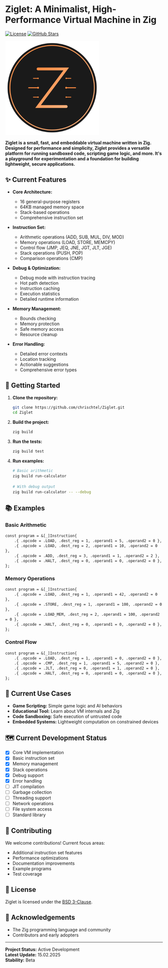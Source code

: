 # Ziglet: A Minimalist, High-Performance Virtual Machine in Zig

[![License](https://img.shields.io/badge/license-MIT-blue.svg)](LICENSE)
[![GitHub Stars](https://img.shields.io/github/stars/chrischtel/Ziglet?style=social)](https://github.com/chrischtel/Ziglet)

<img src="docs/logo.svg" alt="Ziglet Logo" width="300">

**Ziglet is a small, fast, and embeddable virtual machine written in Zig.
Designed for performance and simplicity, Ziglet provides a versatile platform
for running sandboxed code, scripting game logic, and more. It's a playground
for experimentation and a foundation for building lightweight, secure
applications.**

## ✨ Current Features

- **Core Architecture:**
  - 16 general-purpose registers
  - 64KB managed memory space
  - Stack-based operations
  - Comprehensive instruction set

- **Instruction Set:**
  - Arithmetic operations (ADD, SUB, MUL, DIV, MOD)
  - Memory operations (LOAD, STORE, MEMCPY)
  - Control flow (JMP, JEQ, JNE, JGT, JLT, JGE)
  - Stack operations (PUSH, POP)
  - Comparison operations (CMP)

- **Debug & Optimization:**
  - Debug mode with instruction tracing
  - Hot path detection
  - Instruction caching
  - Execution statistics
  - Detailed runtime information

- **Memory Management:**
  - Bounds checking
  - Memory protection
  - Safe memory access
  - Resource cleanup

- **Error Handling:**
  - Detailed error contexts
  - Location tracking
  - Actionable suggestions
  - Comprehensive error types

## 🚀 Getting Started

1. **Clone the repository:**
   ```bash
   git clone https://github.com/chrischtel/Ziglet.git
   cd Ziglet
   ```

2. **Build the project:**
   ```bash
   zig build
   ```

3. **Run the tests:**
   ```bash
   zig build test
   ```

4. **Run examples:**
   ```bash
   # Basic arithmetic
   zig build run-calculator

   # With debug output
   zig build run-calculator -- --debug
   ```

## 📚 Examples

### Basic Arithmetic

```zig
const program = &[_]Instruction{
    .{ .opcode = .LOAD, .dest_reg = 1, .operand1 = 5, .operand2 = 0 },
    .{ .opcode = .LOAD, .dest_reg = 2, .operand1 = 10, .operand2 = 0 },
    .{ .opcode = .ADD, .dest_reg = 3, .operand1 = 1, .operand2 = 2 },
    .{ .opcode = .HALT, .dest_reg = 0, .operand1 = 0, .operand2 = 0 },
};
```

### Memory Operations

```zig
const program = &[_]Instruction{
    .{ .opcode = .LOAD, .dest_reg = 1, .operand1 = 42, .operand2 = 0 },
    .{ .opcode = .STORE, .dest_reg = 1, .operand1 = 100, .operand2 = 0 },
    .{ .opcode = .LOAD_MEM, .dest_reg = 2, .operand1 = 100, .operand2 = 0 },
    .{ .opcode = .HALT, .dest_reg = 0, .operand1 = 0, .operand2 = 0 },
};
```

### Control Flow

```zig
const program = &[_]Instruction{
    .{ .opcode = .LOAD, .dest_reg = 1, .operand1 = 0, .operand2 = 0 },
    .{ .opcode = .CMP, .dest_reg = 1, .operand1 = 5, .operand2 = 0 },
    .{ .opcode = .JLT, .dest_reg = 0, .operand1 = 1, .operand2 = 0 },
    .{ .opcode = .HALT, .dest_reg = 0, .operand1 = 0, .operand2 = 0 },
};
```

## 🎯 Current Use Cases

- **Game Scripting:** Simple game logic and AI behaviors
- **Educational Tool:** Learn about VM internals and Zig
- **Code Sandboxing:** Safe execution of untrusted code
- **Embedded Systems:** Lightweight computation on constrained devices

## 🗺️ Current Development Status

- [x] Core VM implementation
- [x] Basic instruction set
- [x] Memory management
- [x] Stack operations
- [x] Debug support
- [x] Error handling
- [ ] JIT compilation
- [ ] Garbage collection
- [ ] Threading support
- [ ] Network operations
- [ ] File system access
- [ ] Standard library

## 🤝 Contributing

We welcome contributions! Current focus areas:

- Additional instruction set features
- Performance optimizations
- Documentation improvements
- Example programs
- Test coverage

## 📄 License

Ziglet is licensed under the [BSD 3-Clause](LICENSE).

## 🙏 Acknowledgements

- The Zig programming language and community
- Contributors and early adopters

---

**Project Status:** Active Development\
**Latest Update:** 15.02.2025\
**Stability:** Beta
